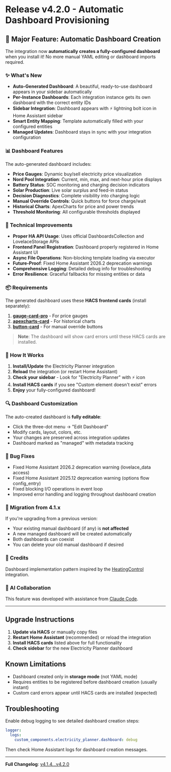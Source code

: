 # Release v4.2.0 - Automatic Dashboard Provisioning

## 🎉 Major Feature: Automatic Dashboard Creation

The integration now **automatically creates a fully-configured dashboard** when you install it! No more manual YAML editing or dashboard imports required.

### ✨ What's New

- **Auto-Generated Dashboard**: A beautiful, ready-to-use dashboard appears in your sidebar automatically
- **Per-Instance Dashboards**: Each integration instance gets its own dashboard with the correct entity IDs
- **Sidebar Integration**: Dashboard appears with ⚡ lightning bolt icon in Home Assistant sidebar
- **Smart Entity Mapping**: Template automatically filled with your configured entities
- **Managed Updates**: Dashboard stays in sync with your integration configuration

### 📊 Dashboard Features

The auto-generated dashboard includes:

- **Price Gauges**: Dynamic buy/sell electricity price visualization
- **Nord Pool Integration**: Current, min, max, and next-hour price displays
- **Battery Status**: SOC monitoring and charging decision indicators
- **Solar Production**: Live solar surplus and feed-in status
- **Decision Diagnostics**: Complete visibility into charging logic
- **Manual Override Controls**: Quick buttons for force charge/wait
- **Historical Charts**: ApexCharts for price and power trends
- **Threshold Monitoring**: All configurable thresholds displayed

### 🔧 Technical Improvements

- **Proper HA API Usage**: Uses official DashboardsCollection and LovelaceStorage APIs
- **Frontend Panel Registration**: Dashboard properly registered in Home Assistant UI
- **Async File Operations**: Non-blocking template loading via executor
- **Future-Proof**: Fixed Home Assistant 2026.2 deprecation warnings
- **Comprehensive Logging**: Detailed debug info for troubleshooting
- **Error Resilience**: Graceful fallbacks for missing entities or data

### 📦 Requirements

The generated dashboard uses these **HACS frontend cards** (install separately):

1. **[gauge-card-pro](https://github.com/benjamin-dcs/gauge-card-pro)** - For price gauges
2. **[apexcharts-card](https://github.com/RomRider/apexcharts-card)** - For historical charts
3. **[button-card](https://github.com/custom-cards/button-card)** - For manual override buttons

> **Note**: The dashboard will show card errors until these HACS cards are installed.

### 🚀 How It Works

1. **Install/Update** the Electricity Planner integration
2. **Reload** the integration (or restart Home Assistant)
3. **Check your sidebar** - Look for "Electricity Planner" with ⚡ icon
4. **Install HACS cards** if you see "Custom element doesn't exist" errors
5. **Enjoy** your fully-configured dashboard!

### 🔍 Dashboard Customization

The auto-created dashboard is **fully editable**:

- Click the three-dot menu → "Edit Dashboard"
- Modify cards, layout, colors, etc.
- Your changes are preserved across integration updates
- Dashboard marked as "managed" with metadata tracking

### 🐛 Bug Fixes

- Fixed Home Assistant 2026.2 deprecation warning (lovelace_data access)
- Fixed Home Assistant 2025.12 deprecation warning (options flow config_entry)
- Fixed blocking I/O operations in event loop
- Improved error handling and logging throughout dashboard creation

### 📝 Migration from 4.1.x

If you're upgrading from a previous version:

- Your existing manual dashboard (if any) is **not affected**
- A new managed dashboard will be created automatically
- Both dashboards can coexist
- You can delete your old manual dashboard if desired

### 🙏 Credits

Dashboard implementation pattern inspired by the [HeatingControl](https://github.com/emavap/HeatingControl) integration.

### 🤖 AI Collaboration

This feature was developed with assistance from [Claude Code](https://claude.com/claude-code).

---

## Upgrade Instructions

1. **Update via HACS** or manually copy files
2. **Restart Home Assistant** (recommended) or reload the integration
3. **Install HACS cards** listed above for full functionality
4. **Check sidebar** for the new Electricity Planner dashboard

## Known Limitations

- Dashboard created only in **storage mode** (not YAML mode)
- Requires entities to be registered before dashboard creation (usually instant)
- Custom card errors appear until HACS cards are installed (expected)

## Troubleshooting

Enable debug logging to see detailed dashboard creation steps:

```yaml
logger:
  logs:
    custom_components.electricity_planner.dashboard: debug
```

Then check Home Assistant logs for dashboard creation messages.

---

**Full Changelog**: [v4.1.4...v4.2.0](https://github.com/emavap/electricity_planner/compare/v4.1.4...v4.2.0)
